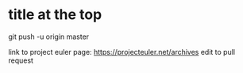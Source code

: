 title at the top
===
git push -u origin master

link to project euler page: https://projecteuler.net/archives
edit to pull request
